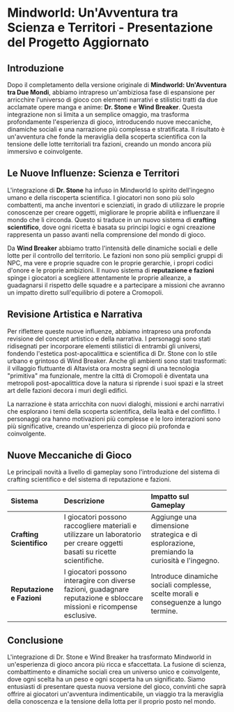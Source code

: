 # Mindworld: Un'Avventura tra Scienza e Territori - Presentazione del Progetto Aggiornato

## Introduzione

Dopo il completamento della versione originale di **Mindworld: Un'Avventura tra Due Mondi**, abbiamo intrapreso un'ambiziosa fase di espansione per arricchire l'universo di gioco con elementi narrativi e stilistici tratti da due acclamate opere manga e anime: **Dr. Stone** e **Wind Breaker**. Questa integrazione non si limita a un semplice omaggio, ma trasforma profondamente l'esperienza di gioco, introducendo nuove meccaniche, dinamiche sociali e una narrazione più complessa e stratificata. Il risultato è un'avventura che fonde la meraviglia della scoperta scientifica con la tensione delle lotte territoriali tra fazioni, creando un mondo ancora più immersivo e coinvolgente.

## Le Nuove Influenze: Scienza e Territori

L'integrazione di **Dr. Stone** ha infuso in Mindworld lo spirito dell'ingegno umano e della riscoperta scientifica. I giocatori non sono più solo combattenti, ma anche inventori e scienziati, in grado di utilizzare le proprie conoscenze per creare oggetti, migliorare le proprie abilità e influenzare il mondo che li circonda. Questo si traduce in un nuovo sistema di **crafting scientifico**, dove ogni ricetta è basata su principi logici e ogni creazione rappresenta un passo avanti nella comprensione del mondo di gioco.

Da **Wind Breaker** abbiamo tratto l'intensità delle dinamiche sociali e delle lotte per il controllo del territorio. Le fazioni non sono più semplici gruppi di NPC, ma vere e proprie squadre con le proprie gerarchie, i propri codici d'onore e le proprie ambizioni. Il nuovo sistema di **reputazione e fazioni** spinge i giocatori a scegliere attentamente le proprie alleanze, a guadagnarsi il rispetto delle squadre e a partecipare a missioni che avranno un impatto diretto sull'equilibrio di potere a Cromopoli.

## Revisione Artistica e Narrativa

Per riflettere queste nuove influenze, abbiamo intrapreso una profonda revisione del concept artistico e della narrativa. I personaggi sono stati ridisegnati per incorporare elementi stilistici di entrambi gli universi, fondendo l'estetica post-apocalittica e scientifica di Dr. Stone con lo stile urbano e grintoso di Wind Breaker. Anche gli ambienti sono stati trasformati: il villaggio fluttuante di Altavista ora mostra segni di una tecnologia "primitiva" ma funzionale, mentre la città di Cromopoli è diventata una metropoli post-apocalittica dove la natura si riprende i suoi spazi e la street art delle fazioni decora i muri degli edifici.

La narrazione è stata arricchita con nuovi dialoghi, missioni e archi narrativi che esplorano i temi della scoperta scientifica, della lealtà e del conflitto. I personaggi ora hanno motivazioni più complesse e le loro interazioni sono più significative, creando un'esperienza di gioco più profonda e coinvolgente.

## Nuove Meccaniche di Gioco

Le principali novità a livello di gameplay sono l'introduzione del sistema di crafting scientifico e del sistema di reputazione e fazioni.

| Sistema | Descrizione | Impatto sul Gameplay |
| :--- | :--- | :--- |
| **Crafting Scientifico** | I giocatori possono raccogliere materiali e utilizzare un laboratorio per creare oggetti basati su ricette scientifiche. | Aggiunge una dimensione strategica e di esplorazione, premiando la curiosità e l'ingegno. |
| **Reputazione e Fazioni** | I giocatori possono interagire con diverse fazioni, guadagnare reputazione e sbloccare missioni e ricompense esclusive. | Introduce dinamiche sociali complesse, scelte morali e conseguenze a lungo termine. |

## Conclusione

L'integrazione di Dr. Stone e Wind Breaker ha trasformato Mindworld in un'esperienza di gioco ancora più ricca e sfaccettata. La fusione di scienza, combattimento e dinamiche sociali crea un universo unico e coinvolgente, dove ogni scelta ha un peso e ogni scoperta ha un significato. Siamo entusiasti di presentare questa nuova versione del gioco, convinti che saprà offrire ai giocatori un'avventura indimenticabile, un viaggio tra la meraviglia della conoscenza e la tensione della lotta per il proprio posto nel mondo.

